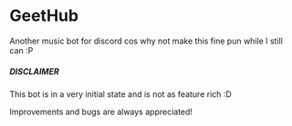 # GeetHub

Another music bot for discord cos why not make this fine pun while I still can :P

##### DISCLAIMER
This bot is in a very initial state and is not as feature rich :D

Improvements and bugs are always appreciated!
